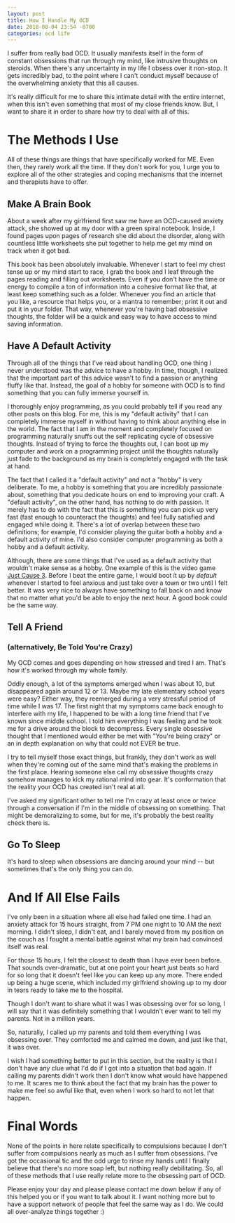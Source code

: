 ```yaml
---
layout: post
title: How I Handle My OCD
date: 2018-08-04 23:54 -0700
categories: ocd life
---
```


I suffer from really bad OCD. It usually manifests itself in the form of constant obsessions that run through my mind, like intrusive thoughts on steroids. When there's any uncertainty in my life I obsess over it non-stop. It gets incredibly bad, to the point where I can't conduct myself because of the overwhelming anxiety that this all causes.

It's really difficult for me to share this intimate detail with the entire internet, when this isn't even something that most of my close friends know. But, I want to share it in order to share how try to deal with all of this.

# The Methods I Use

All of these things are things that have specifically worked for ME. Even then, they rarely work all the time. If they don't work for you, I urge you to explore all of the other strategies and coping mechanisms that the internet and therapists have to offer.

## Make A Brain Book

About a week after my girlfriend first saw me have an OCD-caused anxiety attack, she showed up at my door with a green spiral notebook. Inside, I found pages upon pages of research she did about the disorder, along with countless little worksheets she put together to help me get my mind on track when it got bad.

This book has been absolutely invaluable. Whenever I start to feel my chest tense up or my mind start to race, I grab the book and I leaf through the pages reading and filling out worksheets. Even if you don't have the time or energy to compile a ton of information into a cohesive format like that, at least keep something such as a folder. Whenever you find an article that you like, a resource that helps you, or a mantra to remember; print it out and put it in your folder. That way, whenever you're having bad obsessive thoughts, the folder will be a quick and easy way to have access to mind saving information.

## Have A Default Activity

Through all of the things that I've read about handling OCD, one thing I never understood was the advice to have a hobby. In time, though, I realized that the important part of this advice wasn't to find a passion or anything fluffy like that. Instead, the goal of a hobby for someone with OCD is to find something that you can fully immerse yourself in.

I thoroughly enjoy programming, as you could probably tell if you read any other posts on this blog. For me, this is my "default activity" that I can completely immerse myself in without having to think about anything else in the world. The fact that I am in the moment and completely focused on programming naturally snuffs out the self replicating cycle of obsessive thoughts. Instead of trying to force the thoughts out, I can boot up my computer and work on a programming project until the thoughts naturally just fade to the background as my brain is completely engaged with the task at hand.

The fact that I called it a "default activity" and not a "hobby" is very deliberate. To me, a hobby is something that you are incredibly passionate about, something that you dedicate hours on end to improving your craft. A "default activity", on the other hand, has nothing to do with passion. It merely has to do with the fact that this is something you can pick up very fast (fast enough to counteract the thoughts) and feel fully satisfied and engaged while doing it. There's a lot of overlap between these two definitions; for example, I'd consider playing the guitar both a hobby and a default activity of mine. I'd also consider computer programming as both a hobby and a default activity.

Although, there are some things that I've used as a default activity that wouldn't make sense as a hobby. One example of this is the video game [Just Cause 3](https://store.steampowered.com/app/225540/Just_Cause_3/). Before I beat the entire game, I would boot it up by _default_ whenever I started to feel anxious and just take over a town or two until I felt better. It was very nice to always have something to fall back on and know that no matter what you'd be able to enjoy the next hour. A good book could be the same way.

## Tell A Friend

### (alternatively, Be Told You're Crazy)

My OCD comes and goes depending on how stressed and tired I am. That's how it's worked through my whole family.

Oddly enough, a lot of the symptoms emerged when I was about 10, but disappeared again around 12 or 13. Maybe my late elementary school years were easy? Either way, they reemerged during a very stressful period of time while I was 17. The first night that my symptoms came back enough to interfere with my life, I happened to be with a long time friend that I've known since middle school. I told him everything I was feeling and he took me for a drive around the block to decompress. Every single obsessive thought that I mentioned would either be met with "You're being crazy" or an in depth explanation on why that could not EVER be true.

I try to tell myself those exact things, but frankly, they don't work as well when they're coming out of the same mind that's making the problems in the first place. Hearing someone else call my obsessive thoughts crazy somehow manages to kick my rational mind into gear. It's conformation that the reality your OCD has created isn't real at all.

I've asked my significant other to tell me I'm crazy at least once or twice through a conversation if I'm in the middle of obsessing on something. That might be demoralizing to some, but for me, it's probably the best reality check there is.

## Go To Sleep

It's hard to sleep when obsessions are dancing around your mind -- but sometimes that's the only thing you can do.

# And If All Else Fails

I've only been in a situation where all else had failed one time. I had an anxiety attack for 15 hours straight, from 7 PM one night to 10 AM the next morning. I didn't sleep, I didn't eat, and I barely moved from my position on the couch as I fought a mental battle against what my brain had convinced itself was real.

For those 15 hours, I felt the closest to death than I have ever been before. That sounds over-dramatic, but at one point your heart just beats so hard for so long that it doesn't feel like you can keep up any more. There ended up being a huge scene, which included my girlfriend showing up to my door in tears ready to take me to the hospital.

Though I don't want to share what it was I was obsessing over for so long, I will say that it was definitely something that I wouldn't ever want to tell my parents. Not in a million years.

So, naturally, I called up my parents and told them everything I was obsessing over. They comforted me and calmed me down, and just like that, it was over.

I wish I had something better to put in this section, but the reality is that I don't have any clue what I'd do if I got into a situation that bad again. If calling my parents didn't work then I don't know what would have happened to me. It scares me to think about the fact that my brain has the power to make me feel so awful like that, even when I work so hard to not let that happen.

# Final Words

None of the points in here relate specifically to compulsions because I don't suffer from compulsions nearly as much as I suffer from obsessions. I've got the occasional tic and the odd urge to rinse my hands until I finally believe that there's no more soap left, but nothing really debilitating. So, all of these methods that I use really relate more to the obsessing part of OCD.

Please enjoy your day and please please contact me down below if any of this helped you or if you want to talk about it. I want nothing more but to have a support network of people that feel the same way as I do. We could all over-analyze things together :)
